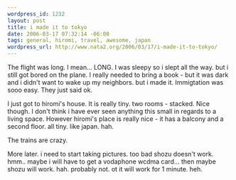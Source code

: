 ```yaml
--- 
wordpress_id: 1232
layout: post
title: i made it to tokyo
date: 2006-03-17 07:32:14 -06:00
tags: general, hiromi, travel, awesome, japan
wordpress_url: http://www.nata2.org/2006/03/17/i-made-it-to-tokyo/
---
```

The flight was long. I mean... LONG. I was sleepy so i slept all the way. but i still got bored on the plane. I really needed to bring a book - but it was dark and i didn't want to wake up my neighbors. but i made it. Immigtation was sooo easy. They just said ok.

I just got to hiromi's house. It is really tiny. two rooms - stacked. Nice though. I don't think i have ever seen anything this small in regards to a living space. However hiromi's place is really nice - it has a balcony and a second floor. all tiny. like japan. hah.

The trains are crazy.

More later. i need to start taking pictures. too bad shozu doesn't work. hmm.. maybe i will have to get a vodaphone wcdma card... then maybe shozu will work. hah. probably not. ot it will work for 1 minute. heh.
